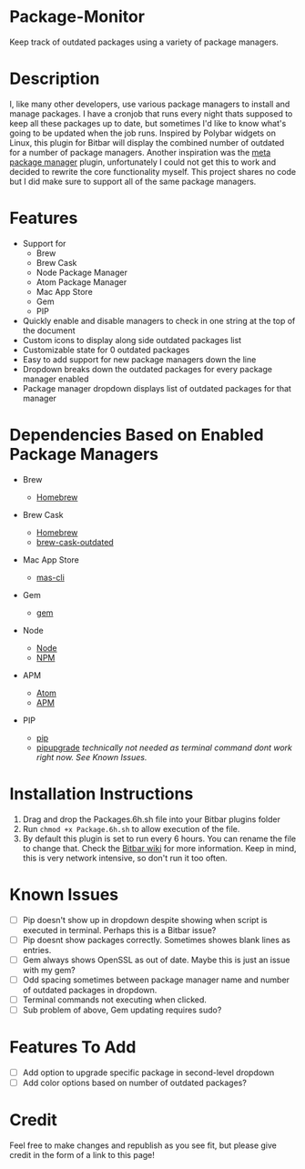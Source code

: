 # Package-Monitor
Keep track of outdated packages using a variety of package managers.

# Description
I, like many other developers, use various package managers to install and manage packages. I have a cronjob that runs every night thats supposed to keep all these packages up to date, but sometimes I'd like to know what's going to be updated when the job runs. Inspired by Polybar widgets on Linux, this plugin for Bitbar will display the combined number of outdated for a number of package managers. Another inspiration was the [meta package manager](https://meta-package-manager.readthedocs.io/en/develop/bitbar.html) plugin, unfortunately I could not get this to work and decided to rewrite the core functionality myself. This project shares no code but I did make sure to support all of the same package managers.

# Features
* Support for 
  * Brew
  * Brew Cask
  * Node Package Manager
  * Atom Package Manager
  * Mac App Store
  * Gem
  * PIP
* Quickly enable and disable managers to check in one string at the top of the document
* Custom icons to display along side outdated packages list
* Customizable state for 0 outdated packages
* Easy to add support for new package managers down the line
* Dropdown breaks down the outdated packages for every package manager enabled
* Package manager dropdown displays list of outdated packages for that manager

# Dependencies Based on Enabled Package Managers
* Brew
  * [Homebrew](https://brew.sh/)
  
* Brew Cask
  * [Homebrew](https://brew.sh/)
  * [brew-cask-outdated](https://github.com/bgandon/brew-cask-outdated)
  
* Mac App Store
  * [mas-cli](https://github.com/mas-cli/mas)
  
* Gem
  * [gem](https://rubygems.org/pages/download)
  
* Node
  * [Node](https://www.npmjs.com/get-npm)
  * [NPM](https://www.npmjs.com/get-npm)
  
* APM
  * [Atom](https://www.npmjs.com/get-npm)
  * [APM](https://www.npmjs.com/get-npm)
  
* PIP
  * [pip](https://pypi.org/project/pip/)
  * [pipupgrade](https://pypi.org/project/pipupgrade/) *technically not needed as terminal command dont work right now. See Known Issues.*

# Installation Instructions
1. Drag and drop the Packages.6h.sh file into your Bitbar plugins folder
2. Run `chmod +x Package.6h.sh` to allow execution of the file.
3. By default this plugin is set to run every 6 hours. You can rename the file to change that. Check the [Bitbar wiki](https://github.com/matryer/bitbar#installing-plugins) for more information. Keep in mind, this is very network intensive, so don't run it too often.

# Known Issues

- [ ] Pip doesn't show up in dropdown despite showing when script is executed in terminal. Perhaps this is a Bitbar issue?
- [ ] Pip doesnt show packages correctly. Sometimes showes blank lines as entries.
- [ ] Gem always shows OpenSSL as out of date. Maybe this is just an issue with my gem?
- [ ] Odd spacing sometimes between package manager name and number of outdated packages in dropdown.
- [ ] Terminal commands not executing when clicked.
- [ ] Sub problem of above, Gem updating requires sudo?

# Features To Add
- [ ] Add option to upgrade specific package in second-level dropdown
- [ ] Add color options based on number of outdated packages?

# Credit
Feel free to make changes and republish as you see fit, but please give credit in the form of a link to this page!
